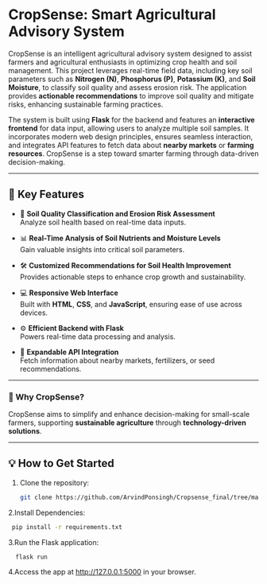 # CropSense: Smart Agricultural Advisory System

CropSense is an intelligent agricultural advisory system designed to assist farmers and agricultural enthusiasts in optimizing crop health and soil management. This project leverages real-time field data, including key soil parameters such as **Nitrogen (N)**, **Phosphorus (P)**, **Potassium (K)**, and **Soil Moisture**, to classify soil quality and assess erosion risk. The application provides **actionable recommendations** to improve soil quality and mitigate risks, enhancing sustainable farming practices.

The system is built using **Flask** for the backend and features an **interactive frontend** for data input, allowing users to analyze multiple soil samples. It incorporates modern web design principles, ensures seamless interaction, and integrates API features to fetch data about **nearby markets** or **farming resources**. CropSense is a step toward smarter farming through data-driven decision-making.

---

## 🚀 **Key Features**

- 🌱 **Soil Quality Classification and Erosion Risk Assessment**  
   Analyze soil health based on real-time data inputs.

- 📊 **Real-Time Analysis of Soil Nutrients and Moisture Levels**  
   Gain valuable insights into critical soil parameters.

- 🛠️ **Customized Recommendations for Soil Health Improvement**  
   Provides actionable steps to enhance crop growth and sustainability.

- 💻 **Responsive Web Interface**  
   Built with **HTML**, **CSS**, and **JavaScript**, ensuring ease of use across devices.

- ⚙️ **Efficient Backend with Flask**  
   Powers real-time data processing and analysis.

- 🔗 **Expandable API Integration**  
   Fetch information about nearby markets, fertilizers, or seed recommendations.

---

### 🌟 Why CropSense?  
CropSense aims to simplify and enhance decision-making for small-scale farmers, supporting **sustainable agriculture** through **technology-driven solutions**.

---

## 💡 How to Get Started  
1. Clone the repository:  
   ```bash
   git clone https://github.com/ArvindPonsingh/Cropsense_final/tree/main
2.Install Dependencies:
 ```bash
  pip install -r requirements.txt
```
3.Run the Flask application:
```bash
  flask run
```
4.Access the app at http://127.0.0.1:5000 in your browser.
